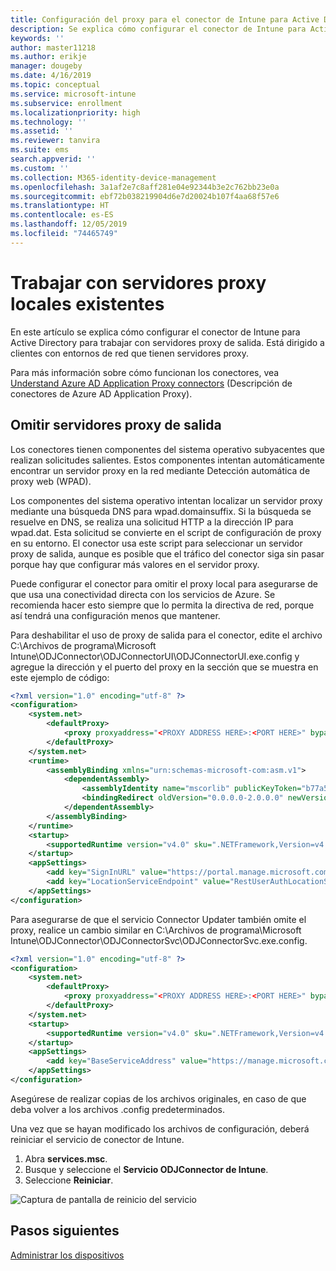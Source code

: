 ```yaml
---
title: Configuración del proxy para el conector de Intune para Active Directory
description: Se explica cómo configurar el conector de Intune para Active Directory para trabajar con servidores proxy locales existentes.
keywords: ''
author: master11218
ms.author: erikje
manager: dougeby
ms.date: 4/16/2019
ms.topic: conceptual
ms.service: microsoft-intune
ms.subservice: enrollment
ms.localizationpriority: high
ms.technology: ''
ms.assetid: ''
ms.reviewer: tanvira
ms.suite: ems
search.appverid: ''
ms.custom: ''
ms.collection: M365-identity-device-management
ms.openlocfilehash: 3a1af2e7c8aff281e04e92344b3e2c762bb23e0a
ms.sourcegitcommit: ebf72b038219904d6e7d20024b107f4aa68f57e6
ms.translationtype: HT
ms.contentlocale: es-ES
ms.lasthandoff: 12/05/2019
ms.locfileid: "74465749"
---
```

# <a name="work-with-existing-on-premises-proxy-servers"></a>Trabajar con servidores proxy locales existentes

En este artículo se explica cómo configurar el conector de Intune para Active Directory para trabajar con servidores proxy de salida. Está dirigido a clientes con entornos de red que tienen servidores proxy.

Para más información sobre cómo funcionan los conectores, vea [Understand Azure AD Application Proxy connectors](https://docs.microsoft.com/azure/active-directory/manage-apps/application-proxy-connectors) (Descripción de conectores de Azure AD Application Proxy).

## <a name="bypass-outbound-proxies"></a>Omitir servidores proxy de salida

Los conectores tienen componentes del sistema operativo subyacentes que realizan solicitudes salientes. Estos componentes intentan automáticamente encontrar un servidor proxy en la red mediante Detección automática de proxy web (WPAD).

Los componentes del sistema operativo intentan localizar un servidor proxy mediante una búsqueda DNS para wpad.domainsuffix. Si la búsqueda se resuelve en DNS, se realiza una solicitud HTTP a la dirección IP para wpad.dat. Esta solicitud se convierte en el script de configuración de proxy en su entorno. El conector usa este script para seleccionar un servidor proxy de salida, aunque es posible que el tráfico del conector siga sin pasar porque hay que configurar más valores en el servidor proxy.

Puede configurar el conector para omitir el proxy local para asegurarse de que usa una conectividad directa con los servicios de Azure. Se recomienda hacer esto siempre que lo permita la directiva de red, porque así tendrá una configuración menos que mantener.

Para deshabilitar el uso de proxy de salida para el conector, edite el archivo C:\Archivos de programa\Microsoft Intune\ODJConnector\ODJConnectorUI\ODJConnectorUI.exe.config y agregue la dirección y el puerto del proxy en la sección que se muestra en este ejemplo de código:

```xml
<?xml version="1.0" encoding="utf-8" ?>
<configuration>
    <system.net>  
        <defaultProxy>   
            <proxy proxyaddress="<PROXY ADDRESS HERE>:<PORT HERE>" bypassonlocal="True" usesystemdefault="True"/>   
        </defaultProxy>  
    </system.net>
    <runtime>
        <assemblyBinding xmlns="urn:schemas-microsoft-com:asm.v1">
            <dependentAssembly>
                <assemblyIdentity name="mscorlib" publicKeyToken="b77a5c561934e089" culture="neutral"/>
                <bindingRedirect oldVersion="0.0.0.0-2.0.0.0" newVersion="4.6.0.0" />
            </dependentAssembly>
        </assemblyBinding>
    </runtime>
    <startup> 
        <supportedRuntime version="v4.0" sku=".NETFramework,Version=v4.6" />
    </startup>
    <appSettings>
        <add key="SignInURL" value="https://portal.manage.microsoft.com/Home/ClientLogon"/>
        <add key="LocationServiceEndpoint" value="RestUserAuthLocationService/RestUserAuthLocationService/ServiceAddresses"/>
    </appSettings>
</configuration>
```

Para asegurarse de que el servicio Connector Updater también omite el proxy, realice un cambio similar en C:\Archivos de programa\Microsoft Intune\ODJConnector\ODJConnectorSvc\ODJConnectorSvc.exe.config.

```xml
<?xml version="1.0" encoding="utf-8" ?>
<configuration>
    <system.net>  
        <defaultProxy>   
            <proxy proxyaddress="<PROXY ADDRESS HERE>:<PORT HERE>" bypassonlocal="True" usesystemdefault="True"/>   
        </defaultProxy>  
    </system.net>
    <startup>
        <supportedRuntime version="v4.0" sku=".NETFramework,Version=v4.6" />
    </startup>
    <appSettings>
        <add key="BaseServiceAddress" value="https://manage.microsoft.com/" />
    </appSettings>
</configuration>
```

Asegúrese de realizar copias de los archivos originales, en caso de que deba volver a los archivos .config predeterminados.

Una vez que se hayan modificado los archivos de configuración, deberá reiniciar el servicio de conector de Intune. 

1. Abra **services.msc**.
2. Busque y seleccione el **Servicio ODJConnector de Intune**.
3. Seleccione **Reiniciar**.

![Captura de pantalla de reinicio del servicio](./media/autopilot-hybrid-connector-proxy/service-restart.png)


## <a name="next-steps"></a>Pasos siguientes

[Administrar los dispositivos](../remote-actions/device-management.md)

